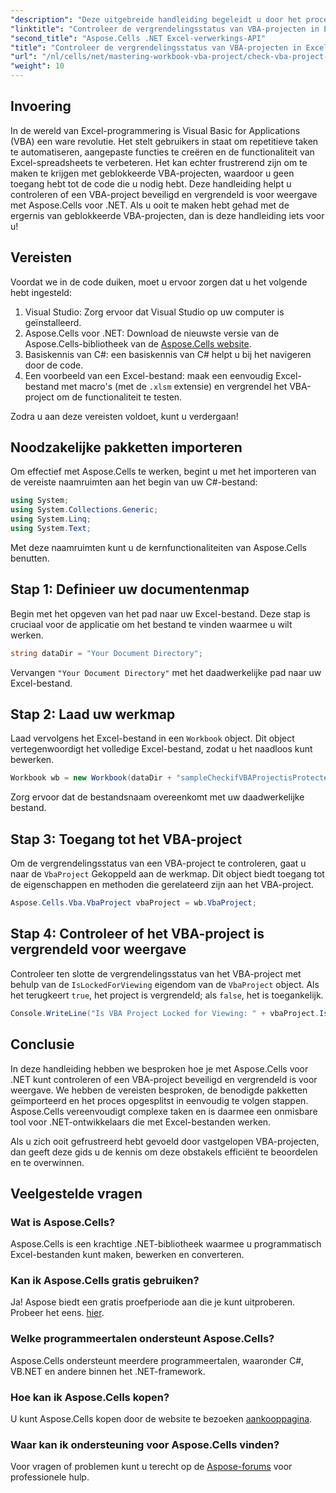 ```yaml
---
"description": "Deze uitgebreide handleiding begeleidt u door het proces om te controleren of een VBA-project in Excel vergrendeld is voor weergave met behulp van de krachtige Aspose.Cells voor .NET-bibliotheek. Perfect voor .NET-ontwikkelaars en Excel-gebruikers."
"linktitle": "Controleer de vergrendelingsstatus van VBA-projecten in Excel met Aspose.Cells"
"second_title": "Aspose.Cells .NET Excel-verwerkings-API"
"title": "Controleer de vergrendelingsstatus van VBA-projecten in Excel met Aspose.Cells"
"url": "/nl/cells/net/mastering-workbook-vba-project/check-vba-project-lock-status/"
"weight": 10
---
```


## Invoering

In de wereld van Excel-programmering is Visual Basic for Applications (VBA) een ware revolutie. Het stelt gebruikers in staat om repetitieve taken te automatiseren, aangepaste functies te creëren en de functionaliteit van Excel-spreadsheets te verbeteren. Het kan echter frustrerend zijn om te maken te krijgen met geblokkeerde VBA-projecten, waardoor u geen toegang hebt tot de code die u nodig hebt. Deze handleiding helpt u controleren of een VBA-project beveiligd en vergrendeld is voor weergave met Aspose.Cells voor .NET. Als u ooit te maken hebt gehad met de ergernis van geblokkeerde VBA-projecten, dan is deze handleiding iets voor u!

## Vereisten

Voordat we in de code duiken, moet u ervoor zorgen dat u het volgende hebt ingesteld:

1. Visual Studio: Zorg ervoor dat Visual Studio op uw computer is geïnstalleerd.
2. Aspose.Cells voor .NET: Download de nieuwste versie van de Aspose.Cells-bibliotheek van de [Aspose.Cells website](https://releases.aspose.com/cells/net/).
3. Basiskennis van C#: een basiskennis van C# helpt u bij het navigeren door de code.
4. Een voorbeeld van een Excel-bestand: maak een eenvoudig Excel-bestand met macro's (met de `.xlsm` extensie) en vergrendel het VBA-project om de functionaliteit te testen.

Zodra u aan deze vereisten voldoet, kunt u verdergaan!

## Noodzakelijke pakketten importeren

Om effectief met Aspose.Cells te werken, begint u met het importeren van de vereiste naamruimten aan het begin van uw C#-bestand:

```csharp
using System;
using System.Collections.Generic;
using System.Linq;
using System.Text;
```

Met deze naamruimten kunt u de kernfunctionaliteiten van Aspose.Cells benutten.

## Stap 1: Definieer uw documentenmap

Begin met het opgeven van het pad naar uw Excel-bestand. Deze stap is cruciaal voor de applicatie om het bestand te vinden waarmee u wilt werken.

```csharp
string dataDir = "Your Document Directory";
```

Vervangen `"Your Document Directory"` met het daadwerkelijke pad naar uw Excel-bestand.

## Stap 2: Laad uw werkmap

Laad vervolgens het Excel-bestand in een `Workbook` object. Dit object vertegenwoordigt het volledige Excel-bestand, zodat u het naadloos kunt bewerken.

```csharp
Workbook wb = new Workbook(dataDir + "sampleCheckifVBAProjectisProtected.xlsm");
```

Zorg ervoor dat de bestandsnaam overeenkomt met uw daadwerkelijke bestand.

## Stap 3: Toegang tot het VBA-project

Om de vergrendelingsstatus van een VBA-project te controleren, gaat u naar de `VbaProject` Gekoppeld aan de werkmap. Dit object biedt toegang tot de eigenschappen en methoden die gerelateerd zijn aan het VBA-project.

```csharp
Aspose.Cells.Vba.VbaProject vbaProject = wb.VbaProject;
```

## Stap 4: Controleer of het VBA-project is vergrendeld voor weergave

Controleer ten slotte de vergrendelingsstatus van het VBA-project met behulp van de `IsLockedForViewing` eigendom van de `VbaProject` object. Als het terugkeert `true`, het project is vergrendeld; als `false`, het is toegankelijk.

```csharp
Console.WriteLine("Is VBA Project Locked for Viewing: " + vbaProject.IsLockedForViewing);
```

## Conclusie

In deze handleiding hebben we besproken hoe je met Aspose.Cells voor .NET kunt controleren of een VBA-project beveiligd en vergrendeld is voor weergave. We hebben de vereisten besproken, de benodigde pakketten geïmporteerd en het proces opgesplitst in eenvoudig te volgen stappen. Aspose.Cells vereenvoudigt complexe taken en is daarmee een onmisbare tool voor .NET-ontwikkelaars die met Excel-bestanden werken.

Als u zich ooit gefrustreerd hebt gevoeld door vastgelopen VBA-projecten, dan geeft deze gids u de kennis om deze obstakels efficiënt te beoordelen en te overwinnen.

## Veelgestelde vragen

### Wat is Aspose.Cells?

Aspose.Cells is een krachtige .NET-bibliotheek waarmee u programmatisch Excel-bestanden kunt maken, bewerken en converteren.

### Kan ik Aspose.Cells gratis gebruiken?

Ja! Aspose biedt een gratis proefperiode aan die je kunt uitproberen. Probeer het eens. [hier](https://releases.aspose.com/).

### Welke programmeertalen ondersteunt Aspose.Cells?

Aspose.Cells ondersteunt meerdere programmeertalen, waaronder C#, VB.NET en andere binnen het .NET-framework.

### Hoe kan ik Aspose.Cells kopen?

U kunt Aspose.Cells kopen door de website te bezoeken [aankooppagina](https://purchase.aspose.com/buy).

### Waar kan ik ondersteuning voor Aspose.Cells vinden?

Voor vragen of problemen kunt u terecht op de [Aspose-forums](https://forum.aspose.com/c/cells/9) voor professionele hulp.